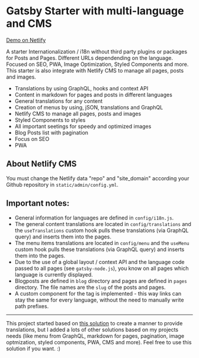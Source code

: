 # Gatsby Starter with multi-language and CMS

[Demo on Netlify](https://iceberg-gatsby-multilang.netlify.com/)

A starter Internationalization / i18n without third party plugins or packages for Posts and Pages. Different URLs dependending on the language. Focused on SEO, PWA, Image Optimization, Styled Components and more. This starter is also integrate with Netlify CMS to manage all pages, posts and images.

- Translations by using GraphQL, hooks and context API
- Content in markdown for pages and posts in different languages
- General translations for any content
- Creation of menus by using, jSON, translations and GraphQL
- Netlify CMS to manage all pages, posts and images
- Styled Components to styles
- All important seetings for speedy and optimized images
- Blog Posts list with pagination
- Focus on SEO
- PWA

## About Netlify CMS

You must change the Netlify data "repo" and "site_domain" according your Github repository in `static/admin/config.yml`.

## Important notes:

- General information for languages are defined in `config/i18n.js`.
- The general content translations are located in `config/translations` and the `useTranslations` custom hook pulls these translations (via GraphQL query) and inserts them into the pages.
- The menu items translations are located in `config/menu` and the `useMenu` custom hook pulls these translations (via GraphQL query) and inserts them into the pages.
- Due to the use of a global layout / context API and the language code passed to all pages (see `gatsby-node.js`), you know on all pages which language is currently displayed.
- Blogposts are defined in `blog` directory and pages are defined in `pages` directory. The file names are the `slug` of the posts and pages.
- A custom component for the <a> tag is implemented - this way links can stay the same for every language, without the need to manually write path prefixes.

---

This project started based on [this solution](https://github.com/gatsbyjs/gatsby/tree/master/examples/using-i18n) to create a manner to provide translations, but I added a lots of other solutions based on my projects needs (like menu from GraphQL, markdown for pages, pagination, image optmization, styled components, PWA, CMS and more). Feel free to use this solution if you want. :)
